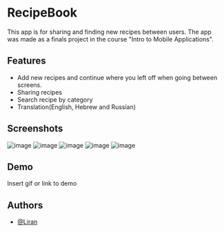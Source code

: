 
# RecipeBook

This app is for sharing and finding new recipes between users.
The app was made as a finals project in the course "Intro to Mobile Applications".


## Features

- Add new recipes and continue where you left off when going between screens.
- Sharing recipes
- Search recipe by category
- Translation(English, Hebrew and Russian)


## Screenshots

![image](https://user-images.githubusercontent.com/101340070/220793146-d4ebac34-f500-49bd-a620-f8cbe185fa2c.png)
![image](https://user-images.githubusercontent.com/101340070/220793155-f6b2c9e7-8bf5-44bf-9845-fd2837fd2c2f.png)
![image](https://user-images.githubusercontent.com/101340070/220793164-a2ce51e8-07da-4920-93ee-a89bbe8e9b88.png)
![image](https://user-images.githubusercontent.com/101340070/220793171-48456ed8-fc86-4180-bced-089a55dc6adb.png)
![image](https://user-images.githubusercontent.com/101340070/220793174-cafa1b80-6844-4e59-944d-457ee7bb3acd.png)


## Demo

Insert gif or link to demo

## Authors

- [@Liran](https://www.github.com/Liran-1)
